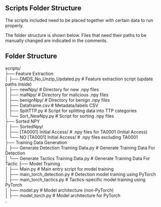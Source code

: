## Scripts Folder Structure 

The scripts included need to be placed together with certain data to run properly.

The folder structure is shown below. Files that need their paths to be manually changed are indicated in the comments. 

## Folder Structure

scripts/  
├── Feature Extraction  
│   ├── DMDS_No_Unzip_Updated.py         # Feature extraction script (update paths inside)  
│   ├── newNpy/                          # Directory for new .npy files  
│   ├── malNpy/                          # Directory for malicious .npy files  
│   ├── benignNpy/                          # Directory for benign .npy files  
│   ├── Dataframe.csv                    # Metadata/labels CSV  
│   ├── SplitTTP.py                      # Script for splitting data into TTP categories  
│   └── Sort_NewNpy.py                   # Script for sorting .npy files  
├── Sorted NPY  
│   ├── SortedNpy/  
│       ├── [TA0001] Initial Access/     # .npy files for TA0001 (Initial Access)  
│       └── NO [TA0001] Initial Access/  # .npy files excluding TA0001  
├── Training Data Generation  
│   ├── Generate Detection Training Data.py      # Generate Training Data For Detection  
│   └── Generate Tactics Training Data.py        # Generate Training Data For Tactic
├── Model Training  
│   ├── Main.py                          # Main entry script for model training  
│   ├── main_torch_detection.py          # Detection model training using PyTorch  
│   ├── main_torch_tactics.py            # Tactics-specific model training using PyTorch  
│   ├── model.py                         # Model architecture (non-PyTorch)  
│   ├── model_torch.py                   # Model architecture for PyTorch  
.
